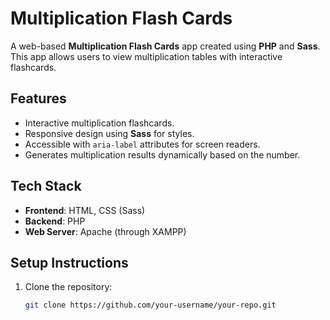 # Multiplication Flash Cards

A web-based **Multiplication Flash Cards** app created using **PHP** and **Sass**. This app allows users to view multiplication tables with interactive flashcards.

## Features
- Interactive multiplication flashcards.
- Responsive design using **Sass** for styles.
- Accessible with `aria-label` attributes for screen readers.
- Generates multiplication results dynamically based on the number.

## Tech Stack
- **Frontend**: HTML, CSS (Sass)
- **Backend**: PHP
- **Web Server**: Apache (through XAMPP)

## Setup Instructions

1. Clone the repository:
   ```bash
   git clone https://github.com/your-username/your-repo.git
